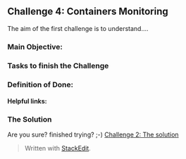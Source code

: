 

## Challenge 4:  Containers Monitoring

The aim of the first challenge is to understand....

### Main Objective:


### Tasks to finish the Challenge


### Definition of Done:


#### Helpful links:



### The Solution

Are you sure? finished trying? ;-) 
[Challenge 2: The solution](https://github.com/msghaleb/AzureMonitorHackathon/blob/master/challenges/solution2.md)


> Written with [StackEdit](https://stackedit.io/).

